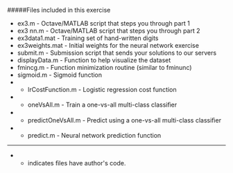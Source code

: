 #####Files included in this exercise
- ex3.m - Octave/MATLAB script that steps you through part 1 
- ex3 nn.m - Octave/MATLAB script that steps you through part 2 
- ex3data1.mat - Training set of hand-written digits 
- ex3weights.mat - Initial weights for the neural network exercise 
- submit.m - Submission script that sends your solutions to our servers 
- displayData.m - Function to help visualize the dataset 
- fmincg.m - Function minimization routine (similar to fminunc)
- sigmoid.m - Sigmoid function 
- * lrCostFunction.m - Logistic regression cost function 
- * oneVsAll.m - Train a one-vs-all multi-class classiﬁer 
- * predictOneVsAll.m - Predict using a one-vs-all multi-class classiﬁer 
- * predict.m - Neural network prediction function
---
 * * indicates ﬁles have author's code.
